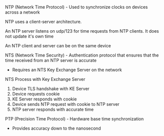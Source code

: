NTP (Network Time Protocol) - Used to synchronize clocks on devices across a network

NTP uses a client-server architecture. 

An NTP server listens on udp/123 for time requests from NTP clients. It does not update it's own time

An NTP client and server can be on the same device

NTS (Network Time Security) - Authentication protocol that ensures that the time received from an NTP server is accurate
- Requires an NTS Key Exchange Server on the network

NTS Process with Key Exchange Server
1. Device TLS handshake with KE Server
2. Device requests cookie
3. KE Server responds with cookie
4. Device sends NTP request with cookie to NTP server
5. NTP server responds with accurate time

PTP (Precision Time Protocol) - Hardware base time synchronization
- Provides accuracy down to the nanosecond